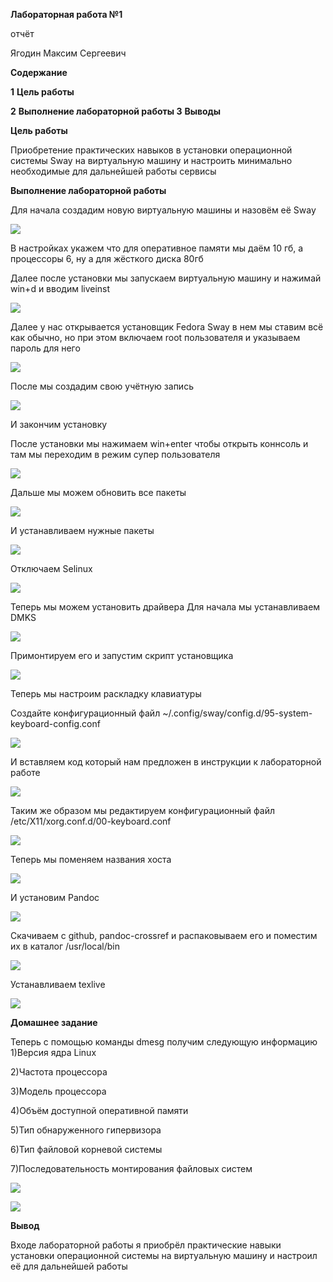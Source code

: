 ﻿**Лабораторная работа №1** 

отчёт 

Ягодин Максим Сергеевич

**Содержание**

**1**  **Цель работы**

**2**  **Выполнение лабораторной работы 3**  **Выводы**

**Цель работы**  

Приобретение практических навыков в установки операционной системы Sway на виртуальную машину и настроить минимально необходимые для дальнейшей работы сервисы 

**Выполнение лабораторной работы** 

Для начала создадим новую виртуальную машины и назовём её Sway 

![](Aspose.Words.42f42f13-8305-43ef-897c-88b6775815c3.001.jpeg)

В  настройках  укажем  что  для  оперативное  памяти  мы  даём  10  гб,  а процессоры 6, ну а для жёсткого диска 80гб 

Далее  после  установки  мы  запускаем  виртуальную  машину  и  нажимай win+d и вводим liveinst 

![](Aspose.Words.42f42f13-8305-43ef-897c-88b6775815c3.002.jpeg)

Далее у нас открывается установщик Fedora Sway в нем мы ставим всё как обычно, но при этом включаем root пользователя и указываем пароль для него 

![](Aspose.Words.42f42f13-8305-43ef-897c-88b6775815c3.003.jpeg)

После мы создадим свою учётную запись 

![](Aspose.Words.42f42f13-8305-43ef-897c-88b6775815c3.004.jpeg)

И закончим установку  

После установки мы нажимаем win+enter чтобы открыть коннсоль и там мы переходим в режим супер пользователя 

![](Aspose.Words.42f42f13-8305-43ef-897c-88b6775815c3.005.png)

Дальше мы можем обновить все пакеты 

![](Aspose.Words.42f42f13-8305-43ef-897c-88b6775815c3.006.png)

И устанавливаем нужные пакеты  

![](Aspose.Words.42f42f13-8305-43ef-897c-88b6775815c3.007.png)

Отключаем Selinux 

![](Aspose.Words.42f42f13-8305-43ef-897c-88b6775815c3.008.png)

Теперь мы можем установить драйвера  Для начала мы устанавливаем DMKS 

![](Aspose.Words.42f42f13-8305-43ef-897c-88b6775815c3.009.png)

Примонтируем его и запустим скрипт установщика 

![](Aspose.Words.42f42f13-8305-43ef-897c-88b6775815c3.010.png)

Теперь мы настроим раскладку клавиатуры  

Создайте конфигурационный файл  ~/.config/sway/config.d/95-system- keyboard-config.conf 

![](Aspose.Words.42f42f13-8305-43ef-897c-88b6775815c3.011.png)

И вставляем код который нам предложен в инструкции к лабораторной работе 

![](Aspose.Words.42f42f13-8305-43ef-897c-88b6775815c3.012.png)

Таким же образом мы редактируем конфигурационный файл  /etc/X11/xorg.conf.d/00-keyboard.conf 

![](Aspose.Words.42f42f13-8305-43ef-897c-88b6775815c3.013.png)

Теперь мы поменяем названия хоста  

![](Aspose.Words.42f42f13-8305-43ef-897c-88b6775815c3.014.png)

И установим Pandoc 

![](Aspose.Words.42f42f13-8305-43ef-897c-88b6775815c3.015.png)

Скачиваем с github, pandoc-crossref и распаковываем его и поместим их в каталог /usr/local/bin 

![](Aspose.Words.42f42f13-8305-43ef-897c-88b6775815c3.016.png)

Устанавливаем texlive 

![](Aspose.Words.42f42f13-8305-43ef-897c-88b6775815c3.017.png)

**Домашнее задание** 

Теперь с помощью команды dmesg получим следующую информацию 1)Версия ядра Linux  

2)Частота процессора  

3)Модель процессора  

4)Объём доступной оперативной памяти  

5)Тип обнаруженного гипервизора  

6)Тип файловой корневой системы  

7)Последовательность монтирования файловых систем 

![](Aspose.Words.42f42f13-8305-43ef-897c-88b6775815c3.018.jpeg)

![](Aspose.Words.42f42f13-8305-43ef-897c-88b6775815c3.019.png)

**Вывод**  

Входе лабораторной работы я приобрёл практические навыки  установки операционной системы на виртуальную машину и настроил её для дальнейшей работы 
